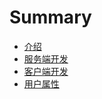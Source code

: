 # Summary

* [介绍](README.md)
* [服务端开发](chapter1.md)
* [客户端开发](ke-hu-duan-kai-fa.md)
* [用户属性](yong-hu-shu-xing.md)

